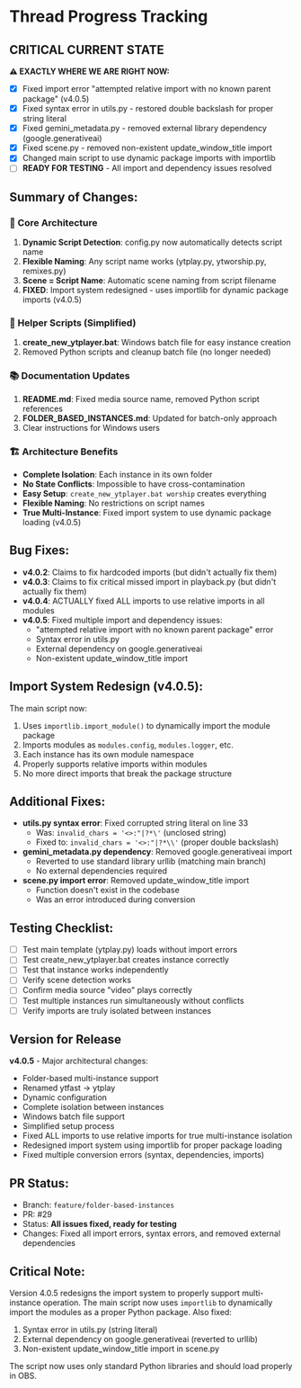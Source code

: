 # Thread Progress Tracking

## CRITICAL CURRENT STATE
**⚠️ EXACTLY WHERE WE ARE RIGHT NOW:**
- [x] Fixed import error "attempted relative import with no known parent package" (v4.0.5)
- [x] Fixed syntax error in utils.py - restored double backslash for proper string literal
- [x] Fixed gemini_metadata.py - removed external library dependency (google.generativeai)
- [x] Fixed scene.py - removed non-existent update_window_title import
- [x] Changed main script to use dynamic package imports with importlib
- [ ] **READY FOR TESTING** - All import and dependency issues resolved

## Summary of Changes:

### 🎯 Core Architecture
1. **Dynamic Script Detection**: config.py now automatically detects script name
2. **Flexible Naming**: Any script name works (ytplay.py, ytworship.py, remixes.py)
3. **Scene = Script Name**: Automatic scene naming from script filename
4. **FIXED**: Import system redesigned - uses importlib for dynamic package imports (v4.0.5)

### 🔧 Helper Scripts (Simplified)
1. **create_new_ytplayer.bat**: Windows batch file for easy instance creation
2. Removed Python scripts and cleanup batch file (no longer needed)

### 📚 Documentation Updates
1. **README.md**: Fixed media source name, removed Python script references
2. **FOLDER_BASED_INSTANCES.md**: Updated for batch-only approach
3. Clear instructions for Windows users

### 🏗️ Architecture Benefits
- **Complete Isolation**: Each instance in its own folder
- **No State Conflicts**: Impossible to have cross-contamination
- **Easy Setup**: `create_new_ytplayer.bat worship` creates everything
- **Flexible Naming**: No restrictions on script names
- **True Multi-Instance**: Fixed import system to use dynamic package loading (v4.0.5)

## Bug Fixes:
- **v4.0.2**: Claims to fix hardcoded imports (but didn't actually fix them)
- **v4.0.3**: Claims to fix critical missed import in playback.py (but didn't actually fix them)
- **v4.0.4**: ACTUALLY fixed ALL imports to use relative imports in all modules
- **v4.0.5**: Fixed multiple import and dependency issues:
  - "attempted relative import with no known parent package" error
  - Syntax error in utils.py
  - External dependency on google.generativeai
  - Non-existent update_window_title import

## Import System Redesign (v4.0.5):
The main script now:
1. Uses `importlib.import_module()` to dynamically import the module package
2. Imports modules as `modules.config`, `modules.logger`, etc.
3. Each instance has its own module namespace
4. Properly supports relative imports within modules
5. No more direct imports that break the package structure

## Additional Fixes:
- **utils.py syntax error**: Fixed corrupted string literal on line 33
  - Was: `invalid_chars = '<>:"|?*\'` (unclosed string)
  - Fixed to: `invalid_chars = '<>:"|?*\\'` (proper double backslash)
- **gemini_metadata.py dependency**: Removed google.generativeai import
  - Reverted to use standard library urllib (matching main branch)
  - No external dependencies required
- **scene.py import error**: Removed update_window_title import
  - Function doesn't exist in the codebase
  - Was an error introduced during conversion

## Testing Checklist:
- [ ] Test main template (ytplay.py) loads without import errors
- [ ] Test create_new_ytplayer.bat creates instance correctly
- [ ] Test that instance works independently
- [ ] Verify scene detection works
- [ ] Confirm media source "video" plays correctly
- [ ] Test multiple instances run simultaneously without conflicts
- [ ] Verify imports are truly isolated between instances

## Version for Release
**v4.0.5** - Major architectural changes:
- Folder-based multi-instance support
- Renamed ytfast → ytplay
- Dynamic configuration
- Complete isolation between instances
- Windows batch file support
- Simplified setup process
- Fixed ALL imports to use relative imports for true multi-instance isolation
- Redesigned import system using importlib for proper package loading
- Fixed multiple conversion errors (syntax, dependencies, imports)

## PR Status:
- Branch: `feature/folder-based-instances`
- PR: #29
- Status: **All issues fixed, ready for testing**
- Changes: Fixed all import errors, syntax errors, and removed external dependencies

## Critical Note:
Version 4.0.5 redesigns the import system to properly support multi-instance operation. The main script now uses `importlib` to dynamically import the modules as a proper Python package. Also fixed:
1. Syntax error in utils.py (string literal)
2. External dependency on google.generativeai (reverted to urllib)
3. Non-existent update_window_title import in scene.py

The script now uses only standard Python libraries and should load properly in OBS.
